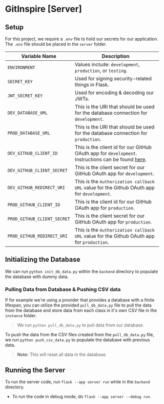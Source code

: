 # GitInspire [Server]

## Setup

For this project, we require a `.env` file to hold our secrets for our application. The `.env` file should be placed in the `server` folder.

| Variable Name               | Description                                                                                                                                                                               |
| --------------------------- | ----------------------------------------------------------------------------------------------------------------------------------------------------------------------------------------- |
| `ENVIRONMENT`               | Values include: `development`, `production`, or `testing`.                                                                                                                                |
| `SECRET_KEY`                | Used for signing security-related things in Flask.                                                                                                                                        |
| `JWT_SECRET_KEY`            | Used for encoding & decoding our JWTs.                                                                                                                                                    |
| `DEV_DATABASE_URL`          | This is the URI that should be used for the database connection for `development`.                                                                                                        |
| `PROD_DATABASE_URL`         | This is the URI that should be used for the database connection for `production`.                                                                                                         |
| `DEV_GITHUB_CLIENT_ID`      | This is the client id for our GitHub OAuth app for `development`. Instructions can be found [here](https://docs.github.com/en/apps/oauth-apps/building-oauth-apps/creating-an-oauth-app). |
| `DEV_GITHUB_CLIENT_SECRET`  | This is the client secret for our GitHub OAuth app for `development`.                                                                                                                     |
| `DEV_GITHUB_REDIRECT_URI`   | This is the `Authorization callback URL` value for the Github OAuth app for `development`.                                                                                                |
| `PROD_GITHUB_CLIENT_ID`     | This is the client id for our GitHub OAuth app for `production`.                                                                                                                          |
| `PROD_GITHUB_CLIENT_SECRET` | This is the client secret for our GitHub OAuth app for `production`.                                                                                                                      |
| `PROD_GITHUB_REDIRECT_URI`  | This is the `Authorization callback URL` value for the Github OAuth app for `production`.                                                                                                 |

## Initializing the Database

We can run `python init_db_data.py` within the `backend` directory to populate the database with dummy data.

### Pulling Data from Database & Pushing CSV data

If for example we're using a provider that provides a database with a finite lifespan, you can utilize the provided `pull_db_data.py` file to pull the data from the database and store data from each class in it's own CSV file in the `instance` folder.

> We run `python pull_db_data.py` to pull data from our database.

To push the data from the CSV files created from the `pull_db_data.py` file, we run `python push_csv_data.py` to populate the database with previous data.

> **Note:** This will reset all data in the database.

## Running the Server

To run the server code, run `flask --app server run` while in the `backend` directory.

- To run the code in debug mode, do `flask --app server --debug run`.
